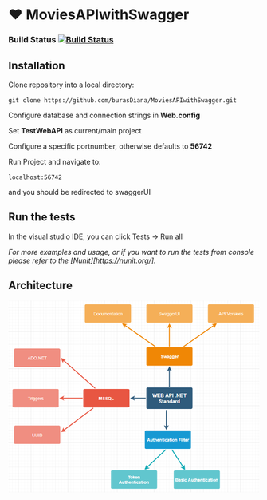 # :heart: MoviesAPIwithSwagger

### Build Status [![Build Status](https://travis-ci.org/burasDiana/MoviesAPIwithSwagger.svg?branch=master)](https://travis-ci.org/burasDiana/MoviesAPIwithSwagger)

## Installation

Clone repository into a local directory:

```
git clone https://github.com/burasDiana/MoviesAPIwithSwagger.git
```

Configure database and connection strings in **Web.config**

Set **TestWebAPI** as current/main project

Configure a specific portnumber, otherwise defaults to **56742**

Run Project and navigate to:

```
localhost:56742
```
and you should be redirected to swaggerUI

## Run the tests

In the visual studio IDE, you can click Tests -> Run all

_For more examples and usage, or if you want to run the tests from console please refer to the [Nunit][https://nunit.org/]._

## Architecture

![Architecture](https://github.com/burasDiana/MoviesAPIwithSwagger/blob/master/architecture.png)




